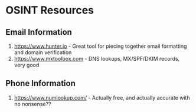 # OSINT Resources

## Email Information
1. https://www.hunter.io - Great tool for piecing together email formatting and domain verification
2. https://www.mxtoolbox.com - DNS lookups, MX/SPF/DKIM records, very good

## Phone Information
1. https://www.numlookup.com/ - Actually free, and actually accurate with no nonsense??
